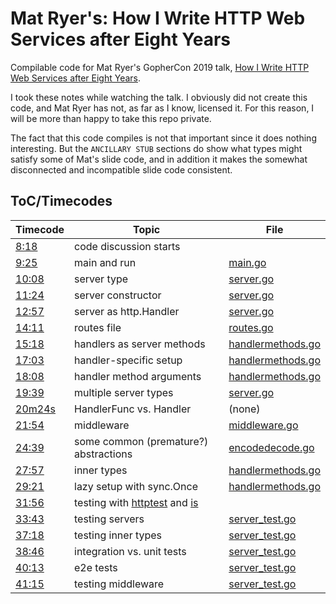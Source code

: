 # Mat Ryer's: How I Write HTTP Web Services after Eight Years

Compilable code for Mat Ryer's GopherCon 2019 talk, [How I Write HTTP Web Services after Eight
Years](https://youtu.be/rWBSMsLG8po).

I took these notes while watching the talk. I obviously did not create this code, and Mat Ryer has
not, as far as I know, licensed it. For this reason, I will be more than happy to take this repo
private.

The fact that this code compiles is not that important since it does nothing interesting. But the
`ANCILLARY STUB` sections do show what types might satisfy some of Mat's slide code, and in addition
it makes the somewhat disconnected and incompatible slide code consistent.


## ToC/Timecodes

| Timecode                                     | Topic                  | File                                                                                     |
|----------------------------------------------|------------------------|------------------------------------------------------------------------------------------|
| [8:18](https://youtu.be/rWBSMsLG8po?t=8m18s) | code discussion starts |                                                                                          |
| [9:25](https://youtu.be/rWBSMsLG8po?t=9m25s) | main and run           | [main.go](https://github.com/AndrewLivingston/mr-http-service/blob/main/main.go#L11-L32) |
| [10:08](https://youtu.be/rWBSMsLG8po?t=10m8s)  | server type | [server.go](https://github.com/AndrewLivingston/mr-http-service/blob/main/server.go#L5-L13)
| [11:24](https://youtu.be/rWBSMsLG8po?t=11m24s)  | server constructor | [server.go](https://github.com/AndrewLivingston/mr-http-service/blob/main/server.go#L15-L25)                                            |
| [12:57](https://youtu.be/rWBSMsLG8po?t=12m57s)  | server as http.Handler | [server.go](https://github.com/AndrewLivingston/mr-http-service/blob/main/server.go#L27-L35)                                 |
| [14:11](https://youtu.be/rWBSMsLG8po?t=14m11s)  | routes file | [routes.go](https://github.com/AndrewLivingston/mr-http-service/blob/main/routes.go#L5-L14)                                            |
| [15:18](https://youtu.be/rWBSMsLG8po?t=15m18s)  | handlers as server methods | [handlermethods.go](https://github.com/AndrewLivingston/mr-http-service/blob/main/handlermethods.go#L11-33)                     |
| [17:03](https://youtu.be/rWBSMsLG8po?t=17m3s) | handler-specific setup | [handlermethods.go](https://github.com/AndrewLivingston/mr-http-service/blob/main/handlermethods.go#L18-L25)                         |
| [18:08](https://youtu.be/rWBSMsLG8po?t=18m8s) | handler method arguments | [handlermethods.go](https://github.com/AndrewLivingston/mr-http-service/blob/main/handlermethods.go#L35-L54)                       |
| [19:39](https://youtu.be/rWBSMsLG8po?t=19m39s) | multiple server types | [server.go](https://github.com/AndrewLivingston/mr-http-service/blob/main/server.go#L37-L52)                                  |
| [20m24s](https://youtu.be/rWBSMsLG8po?t=20m24s) | HandlerFunc vs. Handler | (none) |
| [21:54](https://youtu.be/rWBSMsLG8po?t=21m54s) | middleware | [middleware.go](https://github.com/AndrewLivingston/mr-http-service/blob/main/middleware.go#L5-L28)                                         |
| [24:39](https://youtu.be/rWBSMsLG8po?t=24m39s) | some common (premature?) abstractions | [encodedecode.go](https://github.com/AndrewLivingston/mr-http-service/blob/main/encodedecode.go#L8-L36)            |
| [27:57](https://youtu.be/rWBSMsLG8po?t=27m57s) | inner types | [handlermethods.go](https://github.com/AndrewLivingston/mr-http-service/blob/main/handlermethods.go#L56-L72)                                    |
| [29:21](https://youtu.be/rWBSMsLG8po?t=29m21s) | lazy setup with sync.Once | [handlermethods.go](https://github.com/AndrewLivingston/mr-http-service/blob/main/handlermethods.go#L74-L96)                      |
| [31:56](https://youtu.be/rWBSMsLG8po?t=31m56s) | testing with [httptest](https://golang.org/pkg/net/http/httptest/) and [is](https://github.com/matryer/is) | |
| [33:43](https://youtu.be/rWBSMsLG8po?t=33m43s) | testing servers | [server_test.go](https://github.com/AndrewLivingston/mr-http-service/blob/main/server_test.go#L13-L27)                                   |
| [37:18](https://youtu.be/rWBSMsLG8po?t=37m18s) | testing inner types | [server_test.go](https://github.com/AndrewLivingston/mr-http-service/blob/main/server_test.go#L29-L46)                               |
| [38:46](https://youtu.be/rWBSMsLG8po?t=38m46s) | integration vs. unit tests | [server_test.go](https://github.com/AndrewLivingston/mr-http-service/blob/main/server_test.go#L52-L64)                        |
| [40:13](https://youtu.be/rWBSMsLG8po?t=40m13s) | e2e tests | [server_test.go](https://github.com/AndrewLivingston/mr-http-service/blob/main/server_test.go#L66-L85)                                         |
| [41:15](https://youtu.be/rWBSMsLG8po?t=41m15s) | testing middleware | [server_test.go](https://github.com/AndrewLivingston/mr-http-service/blob/main/server_test.go#L87-L115)                                |
